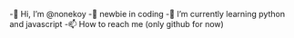 -👋 Hi, I’m @nonekoy
-👀 newbie in coding
-🌱 I’m currently learning python and javascript
-📫 How to reach me (only github for now)
